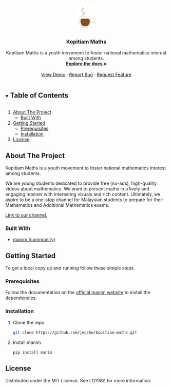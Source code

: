 <!-- PROJECT LOGO -->
<br />
<p align="center">
  <a href="https://github.com/jeqcho/kopitiam-maths">
    <img src="img/kopi.png" alt="Logo" height="80">
  </a>

  <h3 align="center">Kopitiam Maths</h3>

  <p align="center">
    Kopitiam Maths is a youth movement to foster national mathematics interest among students.
    <br />
    <a href="https://github.com/jeqcho/kopitiam-maths"><strong>Explore the docs »</strong></a>
    <br />
    <br />
    <a href="https://github.com/jeqcho/kopitiam-maths">View Demo</a>
    ·
    <a href="https://github.com/jeqcho/kopitiam-maths/issues">Report Bug</a>
    ·
    <a href="https://github.com/jeqcho/kopitiam-maths/issues">Request Feature</a>
  </p>
</p>



<!-- TABLE OF CONTENTS -->
<details open="open">
  <summary><h2 style="display: inline-block">Table of Contents</h2></summary>
  <ol>
    <li>
      <a href="#about-the-project">About The Project</a>
      <ul>
        <li><a href="#built-with">Built With</a></li>
      </ul>
    </li>
    <li>
      <a href="#getting-started">Getting Started</a>
      <ul>
        <li><a href="#prerequisites">Prerequisites</a></li>
        <li><a href="#installation">Installation</a></li>
      </ul>
    </li>
    <li><a href="#license">License</a></li>
  </ol>
</details>



<!-- ABOUT THE PROJECT -->
## About The Project
Kopitiam Maths is a youth movement to foster national mathematics interest among students.

We are young students dedicated to provide free (no-ads), high-quality videos about mathematics. We want to present maths in a lively and engaging manner with interesting visuals and rich content. Ultimately, we aspire to be a one-stop channel for Malaysian students to prepare for their Mathematics and Additional Mathematics exams.

[Link to our channel.](https://www.youtube.com/channel/UCvJmU1ox1Fh4egeqsb-9qQQ)


### Built With

* [manim (community)](https://github.com/ManimCommunity/manim/)




<!-- GETTING STARTED -->
## Getting Started

To get a local copy up and running follow these simple steps.

### Prerequisites

Follow the documentation on the [official manim website](https://docs.manim.community/en/stable/installation.html) to install the dependencies.

### Installation

1. Clone the repo
   ```sh
   git clone https://github.com/jeqcho/kopitiam-maths.git
   ```
2. Install manim
   ```sh
   pip install manim
   ```


<!-- LICENSE -->
## License

Distributed under the MIT License. See `LICENSE` for more information.
